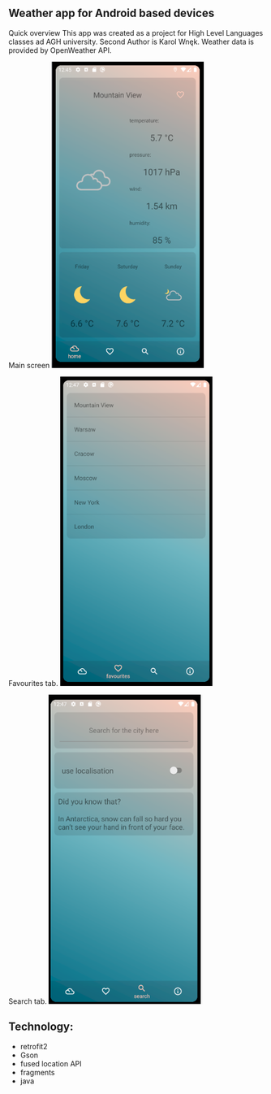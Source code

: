
## Weather app for Android based devices
Quick overview
This app was created as a project for High Level Languages classes ad AGH university. Second Author is Karol Wnęk. Weather data is provided by OpenWeather API.


Main screen
<img src="assets/main_screen.png" width=300 > 

Favourites tab.
<img src="assets/favourite.png" width=300 > 

Search tab.
<img src="assets/search.png" width=300 > 


## Technology:
* retrofit2
* Gson
* fused location API
* fragments
* java
